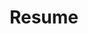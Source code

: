 ---
title: Resume
permalink: /resume/
redirect_to: "http://dbarcelona.github.io/files/resume.pdf"
---